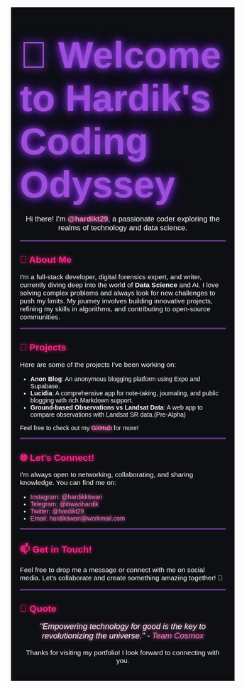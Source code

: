 <div style="background-color: #0d0f12; color: #ffffff; font-family: 'Arial', sans-serif; padding: 20px;">

# <span style="color: #9d4edd; font-size: 3em; text-shadow: 0 0 15px #9d4edd, 0 0 30px #6200ea;">👋 Welcome to Hardik's Coding Odyssey</span>

<p align="center" style="font-size: 1.2em;">
Hi there! I'm <a href="https://github.com/hardikt29" style="color: #ff79c6; text-decoration: none; font-weight: bold; text-shadow: 0 0 10px #ff79c6;">@hardikt29</a>, a passionate coder exploring the realms of technology and data science.
</p>

<hr style="border: 1px solid #9d4edd;">

## <span style="color: #f72585; text-shadow: 0 0 10px #f72585;">🌟 About Me</span>

<p style="font-size: 1.1em;">
I'm a full-stack developer, digital forensics expert, and writer, currently diving deep into the world of <strong>Data Science</strong> and AI. I love solving complex problems and always look for new challenges to push my limits. My journey involves building innovative projects, refining my skills in algorithms, and contributing to open-source communities.
</p>

<hr style="border: 1px solid #9d4edd;">

## <span style="color: #f72585; text-shadow: 0 0 10px #f72585;">🔧 Projects</span>

<p style="font-size: 1.1em;">
Here are some of the projects I've been working on:
<ul>
  <li><strong>Anon Blog</strong>: An anonymous blogging platform using Expo and Supabase.</li>
  <li><strong>Lucidia</strong>: A comprehensive app for note-taking, journaling, and public blogging with rich Markdown support.</li>
  <li><strong>Ground-based Observations vs Landsat Data</strong>: A web app to compare observations with Landsat SR data.(Pre-Alpha)</li>
</ul>
Feel free to check out my <a href="https://github.com/hardikt29" style="color: #ff79c6; text-decoration: none; font-weight: bold; text-shadow: 0 0 10px #ff79c6;">GitHub</a> for more!
</p>

<hr style="border: 1px solid #9d4edd;">

## <span style="color: #f72585; text-shadow: 0 0 10px #f72585;">🌐 Let's Connect!</span>

<p style="font-size: 1.1em;">
I'm always open to networking, collaborating, and sharing knowledge. You can find me on:
<ul>
  <li><a href="https://instagram.com/hardikktiwari" style="color: #ff79c6; text-decoration: none; text-shadow: 0 0 10px #ff79c6;">Instagram: @hardikktiwari</a></li>
  <li><a href="https://t.me/@itiwarihardik" style="color: #ff79c6; text-decoration: none; text-shadow: 0 0 10px #ff79c6;">Telegram: @itiwarihardik</a></li>
  <li><a href="https://twitter.com/hardikt29" style="color: #ff79c6; text-decoration: none; text-shadow: 0 0 10px #ff79c6;">Twitter: @hardikt29</a></li>
  <li><a href="mailto:hardiktiwari@workmail.com" style="color: #ff79c6; text-decoration: none; text-shadow: 0 0 10px #ff79c6;">Email: hardiktiwari@workmail.com</a></li>
</ul>
</p>

<hr style="border: 1px solid #9d4edd;">

## <span style="color: #f72585; text-shadow: 0 0 10px #f72585;">📫 Get in Touch!</span>

<p style="font-size: 1.1em;">
Feel free to drop me a message or connect with me on social media. Let's collaborate and create something amazing together! 🚀
</p>

<hr style="border: 1px solid #9d4edd;">

## <span style="color: #f72585; text-shadow: 0 0 10px #f72585;">💬 Quote</span>

<p style="font-style: italic; text-align: center; font-size: 1.3em; text-shadow: 0 0 10px #ff79c6;">
"Empowering technology for good is the key to revolutionizing the universe." - <a href="#" style="color: #ff79c6; text-decoration: none;">Team Cosmox</a>
</p>

<p align="center" style="font-size: 1.1em;">Thanks for visiting my portfolio! I look forward to connecting with you.</p>

</div>
